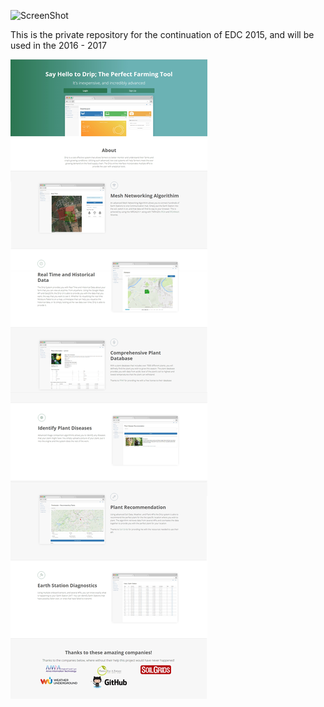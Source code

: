 ![ScreenShot](http://precisionfarming.tk/img/logo.png)


This is the private repository for the continuation of EDC 2015, and will be used in the 2016 - 2017

![ScreenShot](https://raw.githubusercontent.com/Waleed101/Drip/master/features.jpg?token=AJrVlOm1wjI14I6pB_MHXEUPGHXViVJUks5YtOK5wA%3D%3D)
